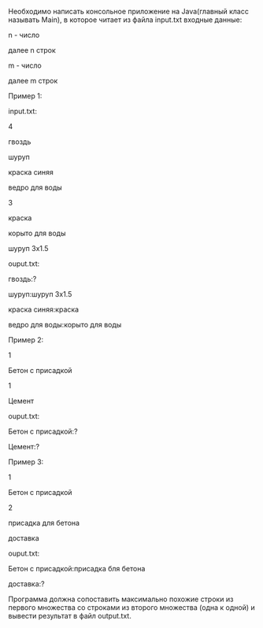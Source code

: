Необходимо написать консольное приложение на Java(главный класс называть Main),
в которое читает из файла input.txt входные данные:

n - число

далее n строк

m - число

далее m строк


Пример 1:

input.txt:

4

гвоздь

шуруп

краска синяя

ведро для воды

3

краска

корыто для воды

шуруп 3х1.5



ouput.txt:

гвоздь:?

шуруп:шуруп 3х1.5

краска синяя:краска

ведро для воды:корыто для воды



Пример 2:

1

Бетон с присадкой

1

Цемент


ouput.txt:

Бетон с присадкой:?

Цемент:?



Пример 3:

1

Бетон с присадкой

2

присадка для бетона

доставка


ouput.txt:

Бетон с присадкой:присадка бля бетона

доставка:?



Программа должна сопоставить максимально похожие строки из первого множества со строками из второго множества
(одна к одной) и вывести результат в файл output.txt.

